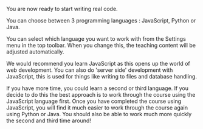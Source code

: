 You are now ready to start writing real code.

You can choose between 3 programming languages : JavaScript, Python or Java.

You can select which language you want to work with from the Settings menu in the top toolbar. When you change this, the teaching content will be adjusted automatically.

We would recommend you learn JavaScript as this opens up the world of web development. You can also do 'server side' development with JavaScript, this is used for things like writing to files and database handling.

If you have more time, you could learn a second or third language. If you decide to do this the best approach is to work through the course using the JavaScript language first. Once you have completed the course using JavaScript, you will find it much easier to work through the course again using Python or Java. You should also be able to work much more quickly the second and third time around!
